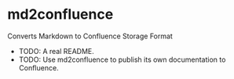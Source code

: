 # md2confluence

Converts Markdown to Confluence Storage Format

* TODO: A real README.
* TODO: Use md2confluence to publish its own documentation to Confluence.
